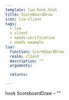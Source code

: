 ```yaml
---
template: lua-hook.html
title: ScoreboardDraw
icon: lua-client
tags:
  - lua
  - client
  - needs-verification
  - needs-example
lua:
  function: ScoreboardDraw
  realm: client
  description: ""
  arguments:

  returns:

---
```


<div class="lua__search__keywords">
hook ScoreboardDraw &#x2013; ""
</div>
